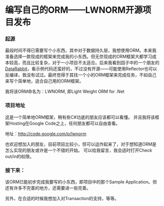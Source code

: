 编写自己的ORM——LWNORM开源项目发布
===========

### 起源

最段时间不得已需要写个小东西，其中对于数据持久层，我想使用ORM。本来我准备选择一款现成的框架来完成我的小东西。但无奈现成的ORM框架大都学习成本较高，而且比较复杂，对于一小项目不太适合。后来我看到园子中的一个朋友的[DataRabbit](http://www.cnblogs.com/zhuweisky/category/64355.html)，看示例代码还蛮好的，不过没有开源——可能使用Reflector也可以反编译，我没有试过。最终觉得于其找一个小的ORM框架来完成任务，不如自己来写个简单地，适合自己用的ORM框架。

我将该ORM命名为：LWNORM, 即Light Weight ORM for .Net

### 项目地址

这是一个简单地ORM框架，稍有些C#功底的朋友应该都可以看懂。 并且我将该框架Hosting在Google Code之上，任何朋友都可以自由查看。

地址：http://code.google.com/p/lwnorm

也欢迎想加入的朋友，目前项目比较小，但可以运作起来了，对于想知道ORM是怎么实现的朋友或许是一个不错的开始。 可以给我留言，我会适时打开Check out/in的权限。

### 接下来：

该ORM已能初步完成我要写的小东西，即项目中的那个Sample Application。但还有许多不完善的地方，还需要进一些完善。

另外，在合适的时候我想加入对Transaction的支持，等等。
